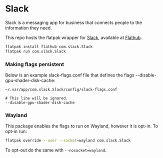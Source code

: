 # Slack

Slack is a messaging app for business that connects people to the information they need.

This repo hosts the flatpak wrapper for [Slack](https://slack.com/), available at [Flathub](https://flathub.org/apps/details/com.slack.Slack).

```sh
flatpak install flathub com.slack.Slack
flatpak run com.slack.Slack
```

### Making flags persistent

Below is an example slack-flags.conf file that defines the flags --disable-gpu-shader-disk-cache:

```
~/.var/app/com.slack.Slack/config/slack-flags.conf

# This line will be ignored.
--disable-gpu-shader-disk-cache
```

### Wayland

This package enables the flags to run on Wayland, however it is opt-in. To opt-in run:

```sh
flatpak override --user --socket=wayland com.slack.Slack
```

To opt-out do the same with `--nosocket=wayland`.
